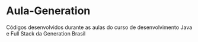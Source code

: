 # Aula-Generation
Códigos desenvolvidos durante as aulas do curso de desenvolvimento Java e Full Stack da Generation Brasil
